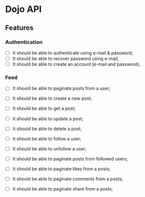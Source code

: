# Dojo API

## Features

### Authentication

- [ ] It should be able to authenticate using e-mail & password;
- [ ] It should be able to recover password using e-mail;
- [ ] It should be able to create an account (e-mail and password);

### Feed

- [ ] It should be able to paginate posts from a user;
- [ ] It should be able to create a new post;
- [ ] It should be able to get a post;
- [ ] It should be able to update a post;
- [ ] It should be able to delete a post;

- [ ] It should be able to follow a user;
- [ ] It should be able to unfollow a user;

- [ ] It should be able to paginate posts from followed users;

- [ ] It should be able to paginate likes from a posts;
- [ ] It should be able to paginate comments from a posts;
- [ ] It should be able to paginate share from a posts;